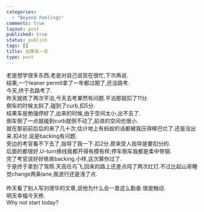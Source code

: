 ```yaml
--- 
categories: 
  - "Beyond Feelings"
comments: true
layout: post
published: true
status: publish
tags: []
title: 如果有一天
type: post
---
```

<div id="msgcns!5F971C000415D85F!767" class="bvMsg">
<div>老是想学很多东西,老是对自己说现在很忙,下次再说.<br>结果,一个leaner permit拿了一年都过期了,还没路考.<br>今天,终于去路考了.<br>昨天就练了两次平泊,今天去考果然有问题.平泊那就扣了11分.<br>倒车的时候太斜了,碰到了curb,扣5分.<br>结果车是勉强停好了,出来的时候,由于空间太小,出不去了.<br>倒车倒了一点就碰到curb就倒不动了,前进的空间也很小.<br>就在那前前后后的来了几十次,估计地上有蚂蚁的话都被我压得稀巴烂了.还是没出来.扣4分.说是backing有问题.<br>旁边的考官看不下去了,指导了我一下.扣2分.原来受人指导是要扣分的.<br>后面的都很好.U-turn换线我都开得有模有样;停车倒车我都是柔中带钢.<br>完了考官说好好练练backing.小样,这次算你过了.<br>于是终于拿到了驾照.天高任鸟飞,回来的路上还差点闯了两次红灯.不过比起山哥睡觉change两条lane,我道行还是浅了点.</div>
<div> </div>
<div>昨天看了别人写刘德华的文章,说他为什么会一直这么勤奋.很是触动.<br>明天幸福今天修.<br>Why not start today?</div>
</div>
